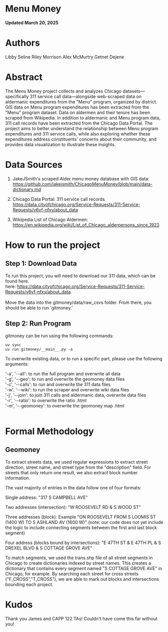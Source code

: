 # **Menu Money** 
**Updated March 20, 2025**
   
# **Authors**
Libby Seline 
Riley Morrison
Alex McMurtry 
Getnet Dejene

# Abstract <br>
The Menu Money project collects and analyzes Chicago datasets—specifically 311 service call data—alongside web-scraped data on aldermanic expenditures from the "Menu" program, organized by district. GIS data on Menu program expenditures has been extracted from the "Menu" program dataset. Data on aldermen and their tenure has been scraped from Wikipedia. In addition to aldermanic and Menu program data, 311 call records have been extracted from the Chicago Data Portal. The project aims to better understand the relationship between Menu program expenditures and 311 service calls, while also exploring whether these expenditures address constituents’ concerns about their community, and provides data visualization to illustrate these insights.

# Data Sources

1. JakeJSmith's scraped Alder menu money database with GIS data: 
        https://github.com/jakejsmith/ChicagoMenuMoney/blob/main/data-dictionary.md

2. Chicago Data Portal: 311 service call records
        https://data.cityofchicago.org/Service-Requests/311-Service-Requests/v6vf-nfxy/about_data

3. Wikipedia List of Chicago Aldermen:
        https://en.wikipedia.org/wiki/List_of_Chicago_alderpersons_since_1923
      
# How to run the project
## Step 1: Download Data
To run this project, you will need to download our 311 data, which can be found here.  
here: https://data.cityofchicago.org/Service-Requests/311-Service-Requests/v6vf-nfxy/about_data. <br>
<br>
Move the data into the gitmoney/data/raw_csvs folder. From there, you should be able to run 'gitmoney.'

## Step 2: Run Program
gitmoney can be run using the following commands:

```
uv sync
uv run gitmoney/__main__.py -a
```

To overwrite existing data, or to run a specific part, please use the following arguments:
<br>

'-a', '--all': to run the full program and overwrite all data <br>
'-g', '--geo': to run and overwrite the geomoney data files <br>
'-c', '--calls': to run and overwrite the 311 data files <br>
'-w', '--wiki': to run the scraper and overwrite wiki data files <br>
'-j', '--join': to join 311 calls and aldermanic data, overwrite data files <br>
'-r', '--ratio': to overwrite the ratio .html <br>
'-m', '--geomoney': to overwrite the geomoney map .html <br>
<br>

# Formal Methodology

## Geomoney
To extract streets data, we used regular expressions to extract street
direction, street name, and street type from the "description" field. 
For streets that only return one result, we also extract block number
information.

The vast majority of entries in the data follow one of four formats:

Single address: "317 S CAMPBELL AVE"

Two addresses (intersection): "W ROOSEVELT RD & S WOOD ST"

Three addresses (block): Example "ON ROOSEVELT FROM S LOOMIS ST (1400 W) TO S
ASHLAND AV (1600 W)" (note: our code does not yet include the logic to include
connecting segments between the first and last block segment)

Four address (blocks bound by intersections): "E 47TH ST & E 47TH PL &
S DREXEL BLVD & S COTTAGE GROVE AVE"

To match segments, we used the trans.shp file of all street segments in 
Chicago to create dictionaries indexed by street names. This creates a
dictionary that contains every segment named "S COTTAGE GROVE AVE" in Chicago,
for example. By searching each street for cross streets ("F_CROSS","T_CROSS"),
we are able to mark out blocks and intersections bounding each project. 

# Kudos

Thank you James and CAPP 122 TAs! Couldn't have come this far without you!

